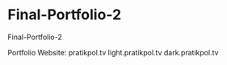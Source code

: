 # Final-Portfolio-2
 Final-Portfolio-2

  Portfolio Website:
  pratikpol.tv
  light.pratikpol.tv
  dark.pratikpol.tv
